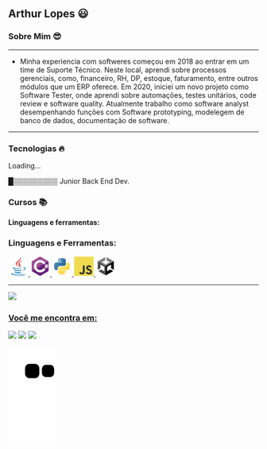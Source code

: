 ## Arthur Lopes 😃
### Sobre Mim 😎
---
* Minha experiencia com softweres começou em 2018 ao entrar em um time de Suporte Técnico. Neste local, aprendi sobre processos gerenciais, como, financeiro, RH, DP, estoque, faturamento, entre outros módulos que um ERP oferece. Em 2020, iniciei um novo projeto como Software Tester, onde aprendi sobre automações, testes unitários, code review e software quality. Atualmente trabalho como software analyst desempenhando funções com Software prototyping, modelegem de banco de dados, documentação de software.
---
### Tecnologias 🔥
Loading…

█▒▒▒▒▒▒▒▒▒
Junior Back End Dev.

### Cursos 📚

**Linguagens e ferramentas:**  
<h3 align="left">Linguagens e Ferramentas:</h3>
<div> 
<a href="https://www.java.com" target="_blank"> <img src="https://raw.githubusercontent.com/devicons/devicon/master/icons/java/java-original.svg" alt="java" width="40" height="40"/> </a>
<a href="https://docs.microsoft.com/pt-br/dotnet/csharp/" target="_blank"> <img src="https://raw.githubusercontent.com/devicons/devicon/master/icons/csharp/csharp-original.svg" alt="mysql" width="40" height="40"/> </a> 
<a href="https://www.python.org" target="_blank"> <img src="https://raw.githubusercontent.com/devicons/devicon/master/icons/python/python-original.svg" alt="python" width="40" height="40"/> </a>
<a href="https://developer.mozilla.org/en-US/docs/Web/JavaScript" target="_blank"> <img src="https://raw.githubusercontent.com/devicons/devicon/master/icons/javascript/javascript-original.svg" alt="javascript" width="40" height="40"/> </a>
<a href="https://unity.com/pt" target="_blank"> <img src="https://raw.githubusercontent.com/devicons/devicon/master/icons/unity/unity-original.svg" alt="mysql" width="40" height="40"/> </a> 
</div>

---

  <a href="https://github.com/arthurlopes12">
  <img height="180em" src="https://github-readme-stats.vercel.app/api?username=arthulopes12&show_icons=true&theme=dark&include_all_commits=true&count_private=true"/>
</div>

### Você me encontra em:

<div> 
  <a href="https://www.instagram.com/arthur_lopesr" target="_blank"><img src="https://img.shields.io/badge/-Instagram-%23E4405F?style=for-the-badge&logo=instagram&logoColor=white" target="_blank"></a>
  <a href = "mailto:arthurlopr12@gmail.com"><img src="https://img.shields.io/badge/-Gmail-%23333?style=for-the-badge&logo=gmail&logoColor=white" target="_blank"></a>
  <a href="https://www.linkedin.com/in/arthur-lopes-ab02b9236/" target="_blank"><img src="https://img.shields.io/badge/-LinkedIn-%230077B5?style=for-the-badge&logo=linkedin&logoColor=white" target="_blank"></a> 
 
  ![Snake animation](https://github.com/rafaballerini/rafaballerini/blob/output/github-contribution-grid-snake.svg)
 
</div>
